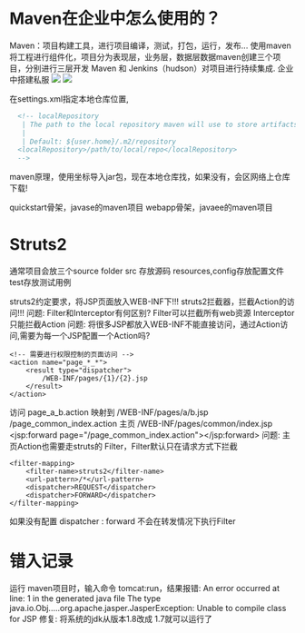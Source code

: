 # Maven在企业中怎么使用的？
Maven：项目构建工具，进行项目编译，测试，打包，运行，发布...
使用maven将工程进行组件化，项目分为表现层，业务层，数据层数据maven创建三个项目，分别进行三层开发
Maven 和 Jenkins（hudson）对项目进行持续集成.
企业中搭建私服
![](http://images2015.cnblogs.com/blog/496517/201607/496517-20160707231143733-1616457586.png)
![](http://images2015.cnblogs.com/blog/496517/201607/496517-20160707231146530-1032141827.png)


在settings.xml指定本地仓库位置,
```xml
  <!-- localRepository
   | The path to the local repository maven will use to store artifacts.
   |
   | Default: ${user.home}/.m2/repository
  <localRepository>/path/to/local/repo</localRepository>
  -->
```
maven原理，使用坐标导入jar包，现在本地仓库找，如果没有，会区网络上仓库下载!

quickstart骨架，javase的maven项目
webapp骨架，javaee的maven项目




# Struts2
通常项目会放三个source folder
src 存放源码
resources,config存放配置文件
test存放测试用例

struts2约定要求，将JSP页面放入WEB-INF下!!!
	struts2拦截器，拦截Action的访问!!!
问题: Filter和Interceptor有何区别?
	Filter可以拦截所有web资源
	Interceptor只能拦截Action
问题: 将很多JSP都放入WEB-INF不能直接访问，通过Action访问,需要为每一个JSP配置一个Action吗?
```
<!-- 需要进行权限控制的页面访问 -->
<action name="page_*_*">
	<result type="dispatcher">
		/WEB-INF/pages/{1}/{2}.jsp
	</result>
</action>
```
访问 page_a_b.action  映射到 /WEB-INF/pages/a/b.jsp 
/page_common_index.action 主页 /WEB-INF/pages/common/index.jsp 
<jsp:forward page="/page_common_index.action"></jsp:forward> 
问题: 主页Action也需要走struts的 Filter，Filter默认只在请求方式下拦截
```
<filter-mapping>
	<filter-name>struts2</filter-name>
	<url-pattern>/*</url-pattern>
	<dispatcher>REQUEST</dispatcher>
	<dispatcher>FORWARD</dispatcher>
</filter-mapping>
```
如果没有配置 dispatcher : forward 不会在转发情况下执行Filter 

# 错入记录
运行 maven项目时，输入命令 tomcat:run，结果报错: An error occurred at line: 1 in the generated java file The type java.io.Obj.....org.apache.jasper.JasperException: Unable to compile class for JSP
修复: 将系统的jdk从版本1.8改成 1.7就可以运行了


